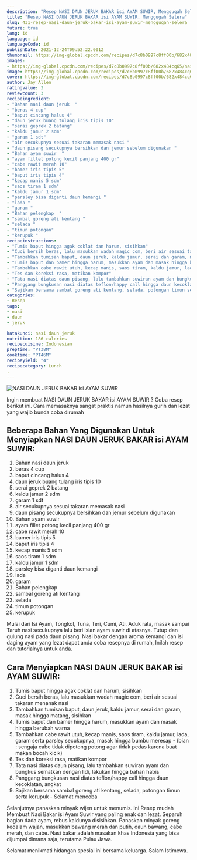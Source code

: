 ```yaml
---
description: "Resep NASI DAUN JERUK BAKAR isi AYAM SUWIR, Menggugah Selera"
title: "Resep NASI DAUN JERUK BAKAR isi AYAM SUWIR, Menggugah Selera"
slug: 431-resep-nasi-daun-jeruk-bakar-isi-ayam-suwir-menggugah-selera
future: true
lang: id
language: id
languageCode: id
publishDate: 2021-12-24T09:52:22.001Z 
thumbnail: https://img-global.cpcdn.com/recipes/d7c8b0997c8ff00b/682x484cq65/nasi-daun-jeruk-bakar-isi-ayam-suwir-foto-resep-utama.png
images:
- https://img-global.cpcdn.com/recipes/d7c8b0997c8ff00b/682x484cq65/nasi-daun-jeruk-bakar-isi-ayam-suwir-foto-resep-utama.png
image: https://img-global.cpcdn.com/recipes/d7c8b0997c8ff00b/682x484cq65/nasi-daun-jeruk-bakar-isi-ayam-suwir-foto-resep-utama.png
cover: https://img-global.cpcdn.com/recipes/d7c8b0997c8ff00b/682x484cq65/nasi-daun-jeruk-bakar-isi-ayam-suwir-foto-resep-utama.png
author: Jay Allen
ratingvalue: 3
reviewcount: 3
recipeingredient:
- "Bahan nasi daun jeruk  "
- "beras 4 cup"
- "baput cincang halus 4"
- "daun jeruk buang tulang iris tipis 10"
- "serai geprek 2 batang"
- "kaldu jamur 2 sdm"
- "garam 1 sdt"
- "air secukupnya sesuai takaran memasak nasi "
- "daun pisang secukupnya bersihkan dan jemur sebelum digunakan "
- "Bahan ayam suwir  "
- "ayam fillet potong kecil panjang 400 gr"
- "cabe rawit merah 10"
- "bamer iris tipis 5"
- "baput iris tipis 4"
- "kecap manis 5 sdm"
- "saos tiram 1 sdm"
- "kaldu jamur 1 sdm"
- "parsley bisa diganti daun kemangi "
- "lada "
- "garam "
- "Bahan pelengkap  "
- "sambal goreng ati kentang "
- "selada "
- "timun potongan"
- "kerupuk "
recipeinstructions:
- "Tumis baput hingga agak coklat dan harum, sisihkan"
- "Cuci bersih beras, lalu masukkan wadah magic com, beri air sesuai takaran menanak nasi"
- "Tambahkan tumisan baput, daun jeruk, kaldu jamur, serai dan garam, masak hingga matang, sisihkan"
- "Tumis baput dan bamer hingga harum, masukkan ayam dan masak hingga berubah warna"
- "Tambahkan cabe rawit utuh, kecap manis, saos tiram, kaldu jamur, lada, garam serta parsley secukupnya, masak hingga bumbu meresap (bian : sengaja cabe tidak dipotong potong agar tidak pedas karena buat makan bocah kicik)"
- "Tes dan koreksi rasa, matikan kompor"
- "Tata nasi diatas daun pisang, lalu tambahkan suwiran ayam dan bungkus sematkan dengan lidi, lakukan hingga bahan habis"
- "Panggang bungkusan nasi diatas teflon/happy call hingga daun kecoklatan, angkat"
- "Sajikan bersama sambal goreng ati kentang, selada, potongan timun serta kerupuk Selamat mencoba"
categories:
- Resep
tags:
- nasi
- daun
- jeruk

katakunci: nasi daun jeruk 
nutrition: 186 calories
recipecuisine: Indonesian
preptime: "PT38M"
cooktime: "PT46M"
recipeyield: "4"
recipecategory: Lunch
. 
---
```



![NASI DAUN JERUK BAKAR isi AYAM SUWIR](https://img-global.cpcdn.com/recipes/d7c8b0997c8ff00b/682x484cq65/nasi-daun-jeruk-bakar-isi-ayam-suwir-foto-resep-utama.png)

Ingin membuat NASI DAUN JERUK BAKAR isi AYAM SUWIR ? Coba resep berikut ini. Cara memasaknya sangat praktis namun hasilnya gurih dan lezat yang wajib bunda coba dirumah

<!--inarticleads1-->

## Beberapa Bahan Yang Digunakan Untuk Menyiapkan NASI DAUN JERUK BAKAR isi AYAM SUWIR:

1. Bahan nasi daun jeruk  
1. beras 4 cup
1. baput cincang halus 4
1. daun jeruk buang tulang iris tipis 10
1. serai geprek 2 batang
1. kaldu jamur 2 sdm
1. garam 1 sdt
1. air secukupnya sesuai takaran memasak nasi 
1. daun pisang secukupnya bersihkan dan jemur sebelum digunakan 
1. Bahan ayam suwir  
1. ayam fillet potong kecil panjang 400 gr
1. cabe rawit merah 10
1. bamer iris tipis 5
1. baput iris tipis 4
1. kecap manis 5 sdm
1. saos tiram 1 sdm
1. kaldu jamur 1 sdm
1. parsley bisa diganti daun kemangi 
1. lada 
1. garam 
1. Bahan pelengkap  
1. sambal goreng ati kentang 
1. selada 
1. timun potongan
1. kerupuk 

Mulai dari Isi Ayam, Tongkol, Tuna, Teri, Cumi, Ati. Aduk rata, masak sampai Taruh nasi secukupnya lalu beri isian ayam suwir di atasnya. Tutup dan gulung nasi pada daun pisang. Nasi bakar dengan aroma kemangi dan isi daging ayam yang lezat dapat anda coba resepnya di rumah, Inilah resep dan tutorialnya untuk anda. 

<!--inarticleads2-->

## Cara Menyiapkan NASI DAUN JERUK BAKAR isi AYAM SUWIR:

1. Tumis baput hingga agak coklat dan harum, sisihkan
1. Cuci bersih beras, lalu masukkan wadah magic com, beri air sesuai takaran menanak nasi
1. Tambahkan tumisan baput, daun jeruk, kaldu jamur, serai dan garam, masak hingga matang, sisihkan
1. Tumis baput dan bamer hingga harum, masukkan ayam dan masak hingga berubah warna
1. Tambahkan cabe rawit utuh, kecap manis, saos tiram, kaldu jamur, lada, garam serta parsley secukupnya, masak hingga bumbu meresap - (bian : sengaja cabe tidak dipotong potong agar tidak pedas karena buat makan bocah kicik)
1. Tes dan koreksi rasa, matikan kompor
1. Tata nasi diatas daun pisang, lalu tambahkan suwiran ayam dan bungkus sematkan dengan lidi, lakukan hingga bahan habis
1. Panggang bungkusan nasi diatas teflon/happy call hingga daun kecoklatan, angkat
1. Sajikan bersama sambal goreng ati kentang, selada, potongan timun serta kerupuk - Selamat mencoba


Selanjutnya panaskan minyak wijen untuk menumis. Ini Resep mudah Membuat Nasi Bakar isi Ayam Suwir yang paling enak dan lezat. Separuh bagian dada ayam, rebus kaldunya disisihkan. Panaskan minyak goreng kedalam wajan, masukkan bawang merah dan putih, daun bawang, cabe merah, dan cabe. Nasi bakar adalah masakan khas Indonesia yang bisa dijumpai dimana saja, terutama Pulau Jawa. 

Selamat menikmati hidangan spesial ini bersama keluarga. Salam Istimewa.
